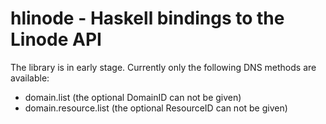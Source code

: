 # hlinode - Haskell bindings to the Linode API

The library is in early stage. Currently only the following DNS methods are
available:

  - domain.list (the optional DomainID can not be given)
  - domain.resource.list (the optional ResourceID can not be given)

